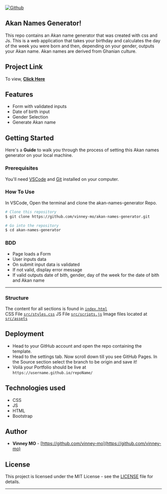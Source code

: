 [![Github](https://img.shields.io/github/license/anilseervi/DevFolio?color=%2312c2e9&logo=github&style=for-the-badge)](https://github.com/vinney-mo/akan-names-generator/blob/main/LICENSE.md)

## Akan Names Generator!

This repo contains an Akan name generator that was created with css and Js. This is a web application that takes your birthday and calculates the day of the week you were born and then, depending on your gender, outputs your Akan name. Akan names are derived from Ghanian culture.

## Project Link

To view, **[Click Here](https://vinney-mo.github.io/akan-names-generator/)**

## Features

- Form with validated inputs
- Date of birth input
- Gender Selection
- Generate Akan name

## Getting Started

Here's a **Guide** to walk you through the process of setting this Akan names generator on your local machine.

### Prerequisites

You'll need [VSCode](https://code.visualstudio.com/) and [Git](https://git-scm.com/) installed on your computer.

### How To Use

In VSCode, Open the terminal and clone the akan-names-generator Repo.

```bash
# Clone this repository
$ git clone https://github.com/vinney-mo/akan-names-generator.git

# Go into the repository
$ cd akan-names-generator
```

### BDD

- Page loads a Form
- User inputs data
- On submit input data is validated
- If not valid, display error message
- If valid outputs date of bith, gender, day of the week for the date of bith and Akan name

---

### Structure

The content for all sections is found in [`index.html`](./index.html)\
CSS File [`src/styles.css`](.src/styles.css)
JS File [`src/scripts.js`](.src/scripts.js)
Image files located at [`src/assets`](.src/assets)

## Deployment

- Head to your GitHub account and open the repo containing the template.
- Head to the settings tab. Now scroll down till you see GitHub Pages. In the Source section select the branch to be origin and save it!
- Voilà your Portfolio should be live at `https://username.github.io/repoName/`

## Technologies used

- CSS
- JS
- HTML
- Bootstrap

## Author

- **Vinney MO** - [https://github.com/vinney-mo](https://github.com/vinney-mo)

## License

This project is licensed under the MIT License - see the [LICENSE](LICENSE.md) file for details.

---
